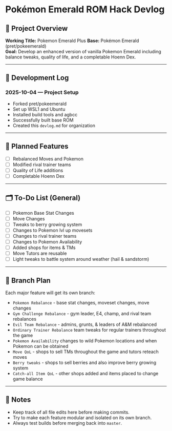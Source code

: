 # Pokémon Emerald ROM Hack Devlog

## 📅 Project Overview
**Working Title:** Pokemon Emerald Plus 
**Base:** Pokémon Emerald (pret/pokeemerald)  
**Goal:** Develop an enhanced version of vanilla Pokemon Emerald including balance tweaks, quality of life, and a completable Hoenn Dex.

---

## 🧭 Development Log

### 2025-10-04 — Project Setup
- Forked pret/pokeemerald
- Set up WSL1 and Ubuntu
- Installed build tools and agbcc
- Successfully built base ROM
- Created this `devlog.md` for organization

---

## 🧱 Planned Features
- [ ] Rebalanced Moves and Pokemon
- [ ] Modified rival trainer teams
- [ ] Quality of Life additions
- [ ] Completable Hoenn Dex

---

## 🗂️ To-Do List (General)
- [ ] Pokemon Base Stat Changes
- [ ] Move Changes
- [ ] Tweaks to berry growing system
- [ ] Changes to Pokemon lvl up movesets
- [ ] Changes to rival trainer teams
- [ ] Changes to Pokemon Availability
- [ ] Added shops for items & TMs
- [ ] Move Tutors are reusable
- [ ] Light tweaks to battle system around weather (hail & sandstorm)

---

## 🧩 Branch Plan
Each major feature will get its own branch:

- `Pokemon Rebalance` - base stat changes, moveset changes, move changes
- `Gym Challenge Rebalance` - gym leader, E4, champ, and rival team rebalances
- `Evil Team Rebalance` - admins, grunts, & leaders of A&M rebalanced
- `Ordinary Trainer Rebalance` team tweaks for regular trainers throughout the game
- `Pokemon Availability` changes to wild Pokemon locations and when Pokemon can be obtained
- `Move QoL` - shops to sell TMs throughout the game and tutors reteach moves
- `Berry tweaks` - shops to sell berries and also improve berry growing system
- `Catch-all Item QoL` - other shops added and items placed to change game balance

---

## 🧠 Notes
- Keep track of all file edits here before making commits.
- Try to make each feature modular and isolated on its own branch.
- Always test builds before merging back into `master`.
